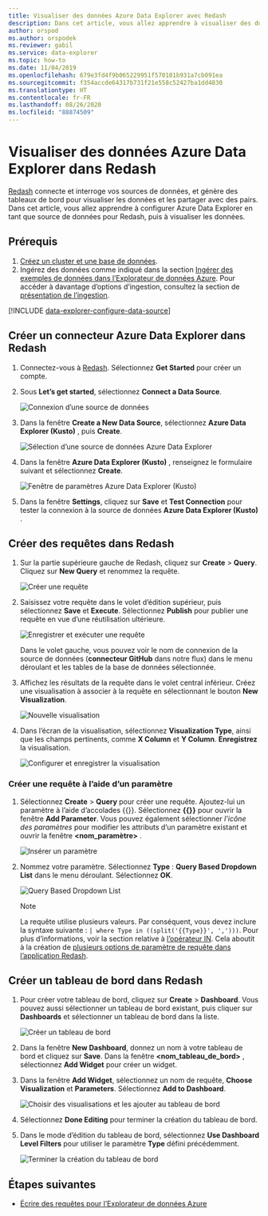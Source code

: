 ```yaml
---
title: Visualiser des données Azure Data Explorer avec Redash
description: Dans cet article, vous allez apprendre à visualiser des données dans Azure Data Explorer avec le connecteur natif Redash.
author: orspod
ms.author: orspodek
ms.reviewer: gabil
ms.service: data-explorer
ms.topic: how-to
ms.date: 11/04/2019
ms.openlocfilehash: 679e3fd4f9b065229951f570101b931a7cb091ea
ms.sourcegitcommit: f354accde64317b731f21e558c52427ba1dd4830
ms.translationtype: HT
ms.contentlocale: fr-FR
ms.lasthandoff: 08/26/2020
ms.locfileid: "88874509"
---
```

# <a name="visualize-data-from-azure-data-explorer-in-redash"></a>Visualiser des données Azure Data Explorer dans Redash

[Redash](https://redash.io/) connecte et interroge vos sources de données, et génère des tableaux de bord pour visualiser les données et les partager avec des pairs. Dans cet article, vous allez apprendre à configurer Azure Data Explorer en tant que source de données pour Redash, puis à visualiser les données.

## <a name="prerequisites"></a>Prérequis

1. [Créez un cluster et une base de données](create-cluster-database-portal.md).
1. Ingérez des données comme indiqué dans la section [Ingérer des exemples de données dans l’Explorateur de données Azure](ingest-sample-data.md). Pour accéder à davantage d’options d’ingestion, consultez la section de [présentation de l’ingestion](ingest-data-overview.md).

[!INCLUDE [data-explorer-configure-data-source](includes/data-explorer-configure-data-source.md)]

## <a name="create-azure-data-explorer-connector-in-redash"></a>Créer un connecteur Azure Data Explorer dans Redash 

1. Connectez-vous à [Redash](https://redash.io/). Sélectionnez **Get Started** pour créer un compte.
1. Sous **Let’s get started**, sélectionnez **Connect a Data Source**.

    ![Connexion d’une source de données](media/redash/connect-data-source.png)

1. Dans la fenêtre **Create a New Data Source**, sélectionnez **Azure Data Explorer (Kusto)** , puis **Create**. 

    ![Sélection d’une source de données Azure Data Explorer](media/redash/select-adx-data-source.png)

1. Dans la fenêtre **Azure Data Explorer (Kusto)** , renseignez le formulaire suivant et sélectionnez **Create**.

    ![Fenêtre de paramètres Azure Data Explorer (Kusto)](media/redash/adx-settings-window.png)

1. Dans la fenêtre **Settings**, cliquez sur **Save** et **Test Connection** pour tester la connexion à la source de données **Azure Data Explorer (Kusto)** .

## <a name="create-queries-in-redash"></a>Créer des requêtes dans Redash

1. Sur la partie supérieure gauche de Redash, cliquez sur **Create** > **Query**. Cliquez sur **New Query** et renommez la requête.

    ![Créer une requête](media/redash/create-query.png)

1. Saisissez votre requête dans le volet d’édition supérieur, puis sélectionnez **Save** et **Execute**. Sélectionnez **Publish** pour publier une requête en vue d’une réutilisation ultérieure.

    ![Enregistrer et exécuter une requête](media/redash/save-and-execute-query.png)

    Dans le volet gauche, vous pouvez voir le nom de connexion de la source de données (**connecteur GitHub** dans notre flux) dans le menu déroulant et les tables de la base de données sélectionnée. 

1. Affichez les résultats de la requête dans le volet central inférieur. Créez une visualisation à associer à la requête en sélectionnant le bouton **New Visualization**.

    ![Nouvelle visualisation](media/redash/new-visualization.png)

1. Dans l’écran de la visualisation, sélectionnez **Visualization Type**, ainsi que les champs pertinents, comme **X Column** et **Y Column**. **Enregistrez** la visualisation.

    ![Configurer et enregistrer la visualisation](media/redash/configure-visualization.png)

### <a name="create-a-query-using-a-parameter"></a>Créer une requête à l’aide d’un paramètre

1. Sélectionnez **Create** > **Query** pour créer une requête. Ajoutez-lui un paramètre à l’aide d’accolades {{}}. Sélectionnez **{{}}** pour ouvrir la fenêtre **Add Parameter**. Vous pouvez également sélectionner *l’icône des paramètres* pour modifier les attributs d’un paramètre existant et ouvrir la fenêtre **<nom_paramètre>** . 

    ![Insérer un paramètre](media/redash/insert-parameter.png)

1. Nommez votre paramètre. Sélectionnez **Type** : **Query Based Dropdown List** dans le menu déroulant. Sélectionnez **OK**.

    ![Query Based Dropdown List](media/redash/query-based-dropdown-list.png)

    > [!NOTE]
    > La requête utilise plusieurs valeurs. Par conséquent, vous devez inclure la syntaxe suivante : `| where Type in ((split('{{Type}}', ',')))`. Pour plus d’informations, voir la section relative à [l’opérateur IN](kusto/query/inoperator.md). Cela aboutit à la création de [plusieurs options de paramètre de requête dans l’application Redash](https://redash.io/help/user-guide/querying/query-parameters#Serialized-Multi-Select-Query-Parametersredash.io).

## <a name="create-a-dashboard-in-redash"></a>Créer un tableau de bord dans Redash

1. Pour créer votre tableau de bord, cliquez sur **Create** > **Dashboard**. Vous pouvez aussi sélectionner un tableau de bord existant, puis cliquer sur **Dashboards** et sélectionner un tableau de bord dans la liste.

    ![Créer un tableau de bord](media/redash/create-dashboard.png)

1. Dans la fenêtre **New Dashboard**, donnez un nom à votre tableau de bord et cliquez sur **Save**. Dans la fenêtre **<nom_tableau_de_bord>** , sélectionnez **Add Widget** pour créer un widget. 

1. Dans la fenêtre **Add Widget**, sélectionnez un nom de requête, **Choose Visualization** et **Parameters**. Sélectionnez **Add to Dashboard**.

   ![Choisir des visualisations et les ajouter au tableau de bord](media/redash/add-widget-window.png)

1. Sélectionnez **Done Editing** pour terminer la création du tableau de bord.

1.  Dans le mode d’édition du tableau de bord, sélectionnez **Use Dashboard Level Filters** pour utiliser le paramètre **Type** défini précédemment.

    ![Terminer la création du tableau de bord](media/redash/complete-dashboard.png)

## <a name="next-steps"></a>Étapes suivantes

* [Écrire des requêtes pour l’Explorateur de données Azure](write-queries.md)


